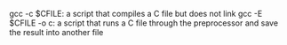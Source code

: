 gcc -c $CFILE: a script that compiles a C file but does not link
gcc -E $CFILE -o c: a script that runs a C file through the preprocessor and save the result into another file
